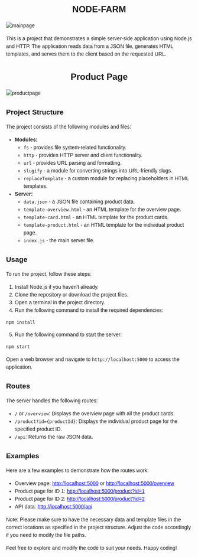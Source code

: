 <body style="font-family: Arial, sans-serif; line-height: 1.5; margin: 2rem;">
  <h1 style="font-size: 1.5rem; margin-bottom: 1rem; text-align: center;">NODE-FARM</h1>
  <img src="./images/MainPage.png" alt="mainpage">

  <p style="line-height: 1.5;">This is a project that demonstrates a simple server-side application using Node.js and HTTP. The application reads data from a JSON file, generates HTML templates, and serves them to the client based on the requested URL.</p>

  <h3 style="font-size: 1.5rem; margin-bottom: 1rem; text-align: center;">Product Page</h3>
  <img src="./images/Product.png" alt="productpage">
  <h2 style="font-size: 1.2rem; margin-bottom: 0.5rem;">Project Structure</h2>

  <p style="line-height: 1.5;">The project consists of the following modules and files:</p>

  <ul>
    <li><strong>Modules:</strong>
      <ul>
        <li><code>fs</code> - provides file system-related functionality.</li>
        <li><code>http</code> - provides HTTP server and client functionality.</li>
        <li><code>url</code> - provides URL parsing and formatting.</li>
        <li><code>slugify</code> - a module for converting strings into URL-friendly slugs.</li>
        <li><code>replaceTemplate</code> - a custom module for replacing placeholders in HTML templates.</li>
      </ul>
    </li>
    <li><strong>Server:</strong>
      <ul>
        <li><code>data.json</code> - a JSON file containing product data.</li>
        <li><code>template-overview.html</code> - an HTML template for the overview page.</li>
        <li><code>template-card.html</code> - an HTML template for the product cards.</li>
        <li><code>template-product.html</code> - an HTML template for the individual product page.</li>
        <li><code>index.js</code> - the main server file.</li>
      </ul>
    </li>
  </ul>

  <h2 style="font-size: 1.2rem; margin-bottom: 0.5rem;">Usage</h2>

  <p style="line-height: 1.5;">To run the project, follow these steps:</p>

  <ol>
    <li>Install Node.js if you haven't already.</li>
    <li>Clone the repository or download the project files.</li>
    <li>Open a terminal in the project directory.</li>
    <li>Run the following command to install the required dependencies:</li>
  </ol>

  <pre><code>npm install</code></pre>

  <ol start="5">
    <li>Run the following command to start the server:</li>
  </ol>

  <pre><code>npm start</code></pre>

  <p style="line-height: 1.5;">Open a web browser and navigate to <code>http://localhost:5000</code> to access the application.</p>

  <h2 style="font-size: 1.2rem; margin-bottom: 0.5rem;">Routes</h2>

  <p style="line-height: 1.5;">The server handles the following routes:</p>

  <ul>
    <li><code>/</code> or <code>/overview</code>: Displays the overview page with all the product cards.</li>
    <li><code>/product?id={productId}</code>: Displays the individual product page for the specified product ID.</li>
    <li><code>/api</code>: Returns the raw JSON data.</li>
  </ul>

  <h2 style="font-size: 1.2rem; margin-bottom: 0.5rem;">Examples</h2>

  <p style="line-height: 1.5;">Here are a few examples to demonstrate how the routes work:</p>

  <ul>
    <li>Overview page: <a href="http://localhost:5000" style="color: blue;">http://localhost:5000</a> or <a href="http://localhost:5000/overview" style="color: blue;">http://localhost:5000/overview</a></li>
    <li>Product page for ID 1: <a href="http://localhost:5000/product?id=1" style="color: blue;">http://localhost:5000/product?id=1</a></li>
    <li>Product page for ID 2: <a href="http://localhost:5000/product?id=2" style="color: blue;">http://localhost:5000/product?id=2</a></li>
    <li>API data: <a href="http://localhost:5000/api" style="color: blue;">http://localhost:5000/api</a></li>
  </ul>

  <p style="line-height: 1.5;">Note: Please make sure to have the necessary data and template files in the correct locations as specified in the project structure. Adjust the code accordingly if you need to modify the file paths.</p>

  <p style="line-height: 1.5;">Feel free to explore and modify the code to suit your needs. Happy coding!</p>
</body>
